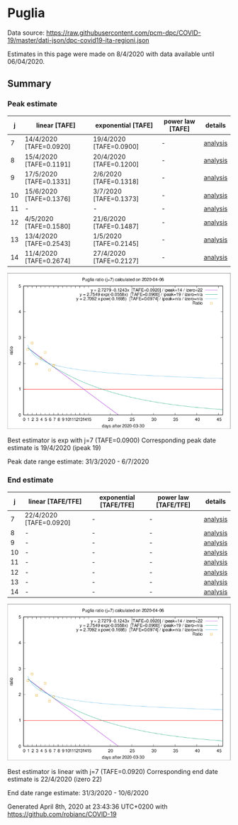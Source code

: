 # Puglia


Data source: https://raw.githubusercontent.com/pcm-dpc/COVID-19/master/dati-json/dpc-covid19-ita-regioni.json

Estimates in this page were made on 8/4/2020 with data available until 06/04/2020.


## Summary 

### Peak estimate 
|j|linear [TAFE]|exponential [TAFE]|power law [TAFE]|details|
|---|----|-----------|---------|-------|
|7|14/4/2020 [TAFE=0.0920]|19/4/2020 [TAFE=0.0900]|-|[analysis](COVID-19_puglia_j7_2020-04-06.md)|
|8|15/4/2020 [TAFE=0.1191]|20/4/2020 [TAFE=0.1200]|-|[analysis](COVID-19_puglia_j8_2020-04-06.md)|
|9|17/5/2020 [TAFE=0.1331]|2/6/2020 [TAFE=0.1318]|-|[analysis](COVID-19_puglia_j9_2020-04-06.md)|
|10|15/6/2020 [TAFE=0.1376]|3/7/2020 [TAFE=0.1373]|-|[analysis](COVID-19_puglia_j10_2020-04-06.md)|
|11|-|-|-|[analysis](COVID-19_puglia_j11_2020-04-06.md)|
|12|4/5/2020 [TAFE=0.1580]|21/6/2020 [TAFE=0.1487]|-|[analysis](COVID-19_puglia_j12_2020-04-06.md)|
|13|13/4/2020 [TAFE=0.2543]|1/5/2020 [TAFE=0.2145]|-|[analysis](COVID-19_puglia_j13_2020-04-06.md)|
|14|11/4/2020 [TAFE=0.2674]|27/4/2020 [TAFE=0.2127]|-|[analysis](COVID-19_puglia_j14_2020-04-06.md)|

![best peak estimate](COVID-19_puglia_j7_2020-04-06.png)

Best estimator is exp with j=7 (TAFE=0.0900)
Corresponding peak date estimate is 19/4/2020 (ipeak 19)


Peak date range estimate: 31/3/2020 - 6/7/2020

### End estimate 
|j|linear [TAFE/TFE]|exponential [TAFE/TFE]|power law [TAFE/TFE]|details|
|---|----|-----------|---------|-------|
|7|22/4/2020 [TAFE=0.0920]|-|-|[analysis](COVID-19_puglia_j7_2020-04-06.md)|
|8|-|-|-|[analysis](COVID-19_puglia_j8_2020-04-06.md)|
|9|-|-|-|[analysis](COVID-19_puglia_j9_2020-04-06.md)|
|10|-|-|-|[analysis](COVID-19_puglia_j10_2020-04-06.md)|
|11|-|-|-|[analysis](COVID-19_puglia_j11_2020-04-06.md)|
|12|-|-|-|[analysis](COVID-19_puglia_j12_2020-04-06.md)|
|13|-|-|-|[analysis](COVID-19_puglia_j13_2020-04-06.md)|
|14|-|-|-|[analysis](COVID-19_puglia_j14_2020-04-06.md)|

![best zero estimate](COVID-19_puglia_j7_2020-04-06.png)

Best estimator is linear with j=7 (TAFE=0.0920)
Corresponding end date estimate is 22/4/2020 (izero 22)


End date range estimate: 31/3/2020 - 10/6/2020

Generated April 8th, 2020 at 23:43:36 UTC+0200 with https://github.com/robianc/COVID-19
